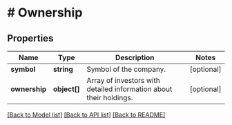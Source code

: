 # # Ownership

## Properties

Name | Type | Description | Notes
------------ | ------------- | ------------- | -------------
**symbol** | **string** | Symbol of the company. | [optional]
**ownership** | **object[]** | Array of investors with detailed information about their holdings. | [optional]

[[Back to Model list]](../../README.md#models) [[Back to API list]](../../README.md#endpoints) [[Back to README]](../../README.md)
